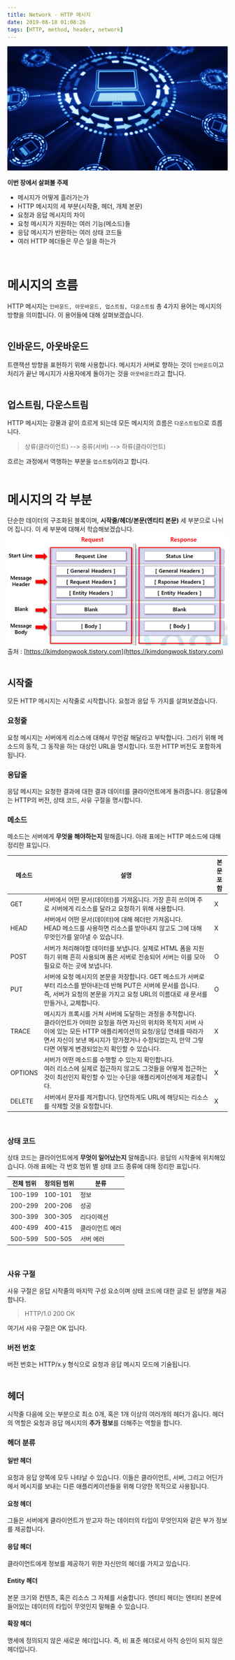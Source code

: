 ```yaml
---
title: Network - HTTP 메시지
date: 2019-08-18 01:08:26
tags: [HTTP, method, header, network]
---
```


![images](/images/network/network.jpg)<br/>

**이번 장에서 살펴볼 주제**
- 메시지가 어떻게 흘러가는가
- HTTP 메시지의 세 부분(시작줄, 헤더, 개체 본문)
- 요청과 응답 메시지의 차이
- 요청 메시지가 지원하는 여러 기능(메소드)들
- 응답 메시지가 반환하는 여러 상태 코드들
- 여러 HTTP 헤더들은 무슨 일을 하는가

<br/>

# 메시지의 흐름
HTTP 메시지는 `인바운드, 아웃바운드, 업스트림, 다운스트림` 총 4가지 용어는 메시지의 방향을 의미합니다. 이 용어들에 대해 살펴보겠습니다.<br/>
<br>

## 인바운드, 아웃바운드
트랜잭션 방향을 표현하기 위해 사용합니다.
메시지가 서버로 향하는 것이 `인바운드`이고 처리가 끝난 메시지가 사용자에게 돌아가는 것을 `아웃바운드`라고 합니다.<br/>
<br/>

## 업스트림, 다운스트림
HTTP 메시지는 강물과 같이 흐르게 되는데 모든 메시지의 흐름은 `다운스트림`으로 흐릅니다.
> 상류(클라이언트) --> 중류(서버) --> 하류(클라이언트)

흐르는 과정에서 역행하는 부분을 `업스트림`이라고 합니다.<br/>
<br/>

# 메시지의 각 부분
단순한 데이터의 구조화된 블록이며, **시작줄/헤더/본문(엔티티 본문)** 세 부분으로 나뉘어 집니다.
이 세 부분에 대해서 학습해보겠습니다.
![images](/images/network/http_messege.jpeg)
출처 : [https://kimdongwook.tistory.com](https://kimdongwook.tistory.com)<br/>
<br/>

## 시작줄
모든 HTTP 메시지는 시작줄로 시작합니다. 요청과 응답 두 가지를 살펴보겠습니다.<br/>

### 요청줄
요청 메시지는 서버에게 리소스에 대해서 무언갈 해달라고 부탁합니다. 그러기 위해 메소드의 동작, 그 동작을 하는 대상인 URL을 명시합니다. 또한 HTTP 버전도 포함하게 됩니다.<br/>

### 응답줄
응답 메시지는 요청한 결과에 대한 결과 데이터를 클라이언트에게 돌려줍니다. 응답줄에는 HTTP의 버전, 상태 코드, 사유 구절을 명시합니다.<br/>

### 메소드
메소드는 서버에게 **무엇을 해야하는지** 말해줍니다. 아래 표에는 HTTP 메소드에 대해 정리한 표입니다.

| 메소드              | 설명                                           | 본문 포함 | 
| ---------------   | --------------------------------------------  | -----------------|
| GET               | 서버에서 어떤 문서(데이터)를 가져옵니다. 가장 흔히 쓰이며 주로 서버에게 리소스를 달라고 요청하기 위해 사용합니다.                 | X |
| HEAD              | 서버에서 어떤 문서(데이터)에 대해 헤더만 가져옵니다. <br>HEAD 메소드를 사용하면 리소스를 받아내지 않고도 그에 대해 무엇인가를 알아낼 수 있습니다.       | X |
| POST              | 서버가 처리해야할 데이터를 보냅니다. 실제로 HTML 폼을 지원하기 위해 흔히 사용되며 폼은 서버로 전송되어 서버는 이를 모아 필요로 하는 곳에 보냅니다.                   | O |
| PUT               | 서버에 요청 메시지의 본문을 저장합니다. GET 메소드가 서버로부터 리소스를 받아내는데 반해 PUT은 서버에 문서를 씁니다.<br> 즉, 서버가 요청의 본문을 가지고 요청 URL의 이름대로 새 문서를 만들거나, 교체합니다.                 | O |
| TRACE             | 메시지가 프록시를 거쳐 서버에 도달하는 과정을 추적합니다. <br>클라이언트가 어떠한 요청을 하면 자신의 위치와 목적지 서버 사이에 있는 모든 HTTP 애플리케이션의 요청/응답 연쇄를 따라가면서 자신이 보낸 메시지가 망가졌거나 수정되었는지, 만약 그렇다면 어떻게 변경되었는지 확인할 수 있습니다.   | X |
| OPTIONS           | 서버가 어떤 메소드를 수행할 수 있는지 확인합니다. <br>여러 리소스에 실제로 접근하지 않고도 그것들을 어떻게 접근하는 것이 최선인지 확인할 수 있는 수단을 애플리케이션에게 제공합니다.         | X |  
| DELETE            | 서버에서 문자를 제거합니다. 당연하게도 URL에 해당되는 리소스를 삭제할 것을 요청합니다.                         | X |
<br/>

### 상태 코드
상태 코드는 클라이언트에게 **무엇이 일어났는지** 말해줍니다. 응답의 시작줄에 위치해있습니다. 아래 표에는 각 번호 범위 별 상태 코드 종류에 대해 정리한 표입니다.<br/>

| 전체 범위           | 정의된 범위                                    | 분류         | 
| ---------------   | ------------------------------------------- | ----------- |
| 100-199           | 100-101                                     | 정보         |
| 200-299           | 200-206                                     | 성공         |
| 300-399           | 300-305                                     | 리다이렉션     |
| 400-499           | 400-415                                     | 클라이언트 에러 |
| 500-599           | 500-505                                     | 서버 에러     |
<br/>

### 사유 구절
사유 구절은 응답 시작줄의 마지막 구성 요소이며 상태 코드에 대한 글로 된 설명을 제공합니다.
> HTTP/1.0 200 OK

여기서 사유 구절은 OK 입니다.<br/>

### 버전 번호
버전 번호는 HTTP/x.y 형식으로 요청과 응답 메시지 모드에 기술됩니다.<br/>
<br/>

## 헤더
시작줄 다음에 오는 부분으로 최소 0개, 혹은 1개 이상의 여러개의 헤더가 옵니다. 헤더의 역할은 요청과 응답 메시지의 **추가 정보**를 더해주는 역할을 합니다.<br/>

### 헤더 분류
#### 일반 헤더
요청과 응답 양쪽에 모두 나타날 수 있습니다. 이들은 클라이언트, 서버, 그리고 어딘가에서 메시지를 보내는 다른 애플리케이션들을 위해 다양한 목적으로 사용됩니다.<br/>

#### 요청 헤더
그들은 서버에게 클라이언트가 받고자 하는 데이터의 타입이 무엇인지와 같은 부가 정보를 제공합니다. <br/>

#### 응답 헤더
클라이언트에게 정보를 제공하기 위한 자신만의 헤더를 가지고 있습니다.<br/>

#### Entity 헤더
본문 크기와 컨텐츠, 혹은 리소스 그 자체를 서술합니다. 엔티티 헤더는 엔티티 본문에 들어있는 데이터의 타입이 무엇인지 말해줄 수 있습니다.<br/>

#### 확장 헤더
명세에 정의되지 않은 새로운 헤더입니다. 즉, 비 표준 헤더로서 아직 승인이 되지 않은 헤더입니다.<br/>

